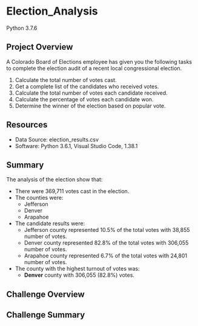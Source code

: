 # Election_Analysis
Python 3.7.6 

## Project Overview
A Colorado Board of Elections employee has given you the following tasks to complete the election audit of a recent local congressional election. 

1. Calculate the total number of votes cast.
2. Get a complete list of the candidates who received votes. 
3. Calculate the total number of votes each candidate received. 
4. Calculate the percentage of votes each candidate won.
5. Determine the winner of the election based on popular vote. 

## Resources
- Data Source: election_results.csv
- Software: Python 3.6.1, Visual Studio Code, 1.38.1

## Summary 
The analysis of the election show that:
- There were 369,711 votes cast in the election.
- The counties were:
    - Jefferson
    - Denver
    - Arapahoe
- The candidate results were:
    - Jefferson county represented 10.5% of the total votes with 38,855 number of votes.
    - Denver county represented 82.8% of the total votes with 306,055 number of votes.
    - Arapahoe county represented 6.7% of the total votes with 24,801 number of votes.
- The county with the highest turnout of votes was: 
    - **Denver** county with 306,055 (82.8%) votes. 

    

## Challenge Overview

## Challenge Summary
